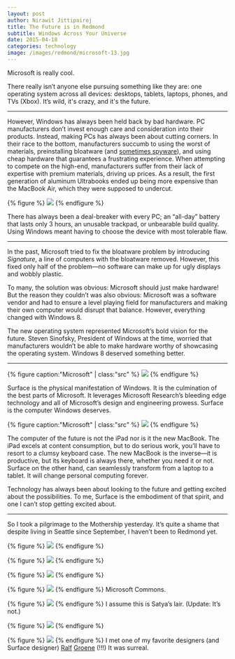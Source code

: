 ```yaml
---
layout: post
author: Nirawit Jittipairoj
title: The Future is in Redmond
subtitle: Windows Across Your Universe
date: 2015-04-18
categories: technology
image: /images/redmond/microsoft-13.jpg
---
```


Microsoft is really cool.

There really isn’t anyone else pursuing something like they are: one operating system across all devices: desktops, tablets, laptops, phones, and TVs (Xbox). It’s wild, it's crazy, and it's the future.

---

However, Windows has always been held back by bad hardware. PC manufacturers don’t invest enough care and consideration into their products. Instead, making PCs has always been about cutting corners. In their race to the bottom, manufacturers succumb to using the worst of materials, preinstalling bloatware (and [sometimes spyware](http://www.theverge.com/2015/2/19/8067505/lenovo-installs-adware-private-data-hackers)), and using cheap hardware that guarantees a frustrating experience. When attempting to compete on the high-end, manufacturers suffer from their lack of expertise with premium materials, driving up prices. As a result, the first generation of aluminum Ultrabooks ended up being more expensive than the MacBook Air, which they were supposed to undercut.

{% figure %}
![](/images/redmond/microsoft_retail.jpg)
{% endfigure %}

There has always been a deal-breaker with every PC; an “all-day” battery that lasts only 3 hours, an unusable trackpad, or unbearable build quality. Using Windows meant having to choose the device with most tolerable flaw.

---

In the past, Microsoft tried to fix the bloatware problem by introducing *Signature*, a line of computers with the bloatware removed. However, this fixed only half of the problem—no software can make up for ugly displays and wobbly plastic.

To many, the solution was obvious: Microsoft should just make hardware! But the reason they couldn’t was also obvious: Microsoft was a software vendor and had to ensure a level playing field for manufacturers and making their own computer would disrupt that balance. However, everything changed with Windows 8.

The new operating system represented Microsoft’s bold vision for the future. Steven Sinofsky, President of Windows at the time, worried that manufacturers wouldn’t be able to make hardware worthy of showcasing the operating system. Windows 8 deserved something better.

---

{% figure caption:"Microsoft" | class:"src" %}
![](/images/redmond/surface_covers.jpg)
{% endfigure %}

Surface is the physical manifestation of Windows. It is the culmination of the best parts of Microsoft. It leverages Microsoft Research’s bleeding edge technology and all of Microsoft’s design and engineering prowess. Surface is the computer Windows deserves.

{% figure caption:"Microsoft" | class:"src" %}
![](/images/redmond/surface-1.jpg)
{% endfigure %}

The computer of the future is not the iPad nor is it the new MacBook. The iPad excels at content consumption, but to do serious work, you’ll have to resort to a clumsy keyboard case. The new MacBook is the inverse—it is productive, but its keyboard is always there, whether you need it or not. Surface on the other hand, can seamlessly transform from a laptop to a tablet. It will change personal computing forever.

Technology has always been about looking to the future and getting excited about the possibilities. To me, Surface is the embodiment of that spirit, and one I can’t stop getting excited about.

---

So I took a pilgrimage to the Mothership yesterday. It’s quite a shame that despite living in Seattle since September, I haven’t been to Redmond yet.

{% figure %}
![](/images/redmond/microsoft-4.jpg)
{% endfigure %}

{% figure %}
![](/images/redmond/microsoft-5.jpg)
{% endfigure %}

{% figure %}
![](/images/redmond/microsoft-17.jpg)
{% endfigure %}

{% figure %}
![](/images/redmond/microsoft-4.jpg)
{% endfigure %}
Microsoft Commons.

{% figure %}
![](/images/redmond/microsoft-1.jpg)
{% endfigure %}
I assume this is Satya’s lair. (Update: It’s not.)

{% figure %}
![](/images/redmond/microsoft-9.jpg)
{% endfigure %}

{% figure %}
![](/images/redmond/microsoft-10.jpg)
{% endfigure %}
I met one of my favorite designers (and Surface designer) [Ralf](https://youtu.be/KrPHpN5HukQ) [Groene](http://architizer.com/blog/ralf-groene-interview/) (!!!) It was surreal.
